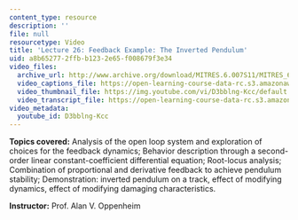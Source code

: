 ```yaml
---
content_type: resource
description: ''
file: null
resourcetype: Video
title: 'Lecture 26: Feedback Example: The Inverted Pendulum'
uid: a8b65277-2ffb-b123-2e65-f008679f3e34
video_files:
  archive_url: http://www.archive.org/download/MITRES.6.007S11/MITRES_6-007S11lec26_300k.mp4
  video_captions_file: https://open-learning-course-data-rc.s3.amazonaws.com/res-6-007-signals-and-systems-spring-2011/5f557a4798025a438a671a54550c820f_D3bblng-Kcc.vtt
  video_thumbnail_file: https://img.youtube.com/vi/D3bblng-Kcc/default.jpg
  video_transcript_file: https://open-learning-course-data-rc.s3.amazonaws.com/res-6-007-signals-and-systems-spring-2011/51219ae402790c8c9c43e49ce47ce047_D3bblng-Kcc.pdf
video_metadata:
  youtube_id: D3bblng-Kcc
---
```


**Topics covered:** Analysis of the open loop system and exploration of choices for the feedback dynamics; Behavior description through a second-order linear constant-coefficient differential equation; Root-locus analysis; Combination of proportional and derivative feedback to achieve pendulum stability; Demonstration: inverted pendulum on a track, effect of modifying dynamics, effect of modifying damaging characteristics.

**Instructor:** Prof. Alan V. Oppenheim